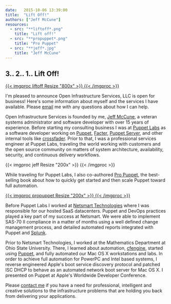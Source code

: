 ```yaml
---
date:   2015-10-06 13:39:00
title:  "Lift Off!"
authors: ["Jeff McCune"]
resources:
  - src: "**liftoff*.png"
    title: "Lift off!"
  - src: "**propuppet*.png"
    title: "Pro Puppet"
  - src: "**jeff*.jpg"
    title: "Jeff McCune"
---
```


3.. 2.. 1.. Lift Off!
---

<a href="https://www.flickr.com/photos/spacexphotos/16698990175/in/photostream/" target="_blank">
{{< imgproc liftoff Resize "800x" >}}
{{< /imgproc >}}
</a>

I'm pleased to announce Open Infrastructure Services, LLC is open for business!
Here's some information about myself and the services I have available.  Please
[email][email-me] me with any questions about how I can help.

Open Infrastructure Services is founded by me, [Jeff McCune][jeff], a veteran
systems administrator and software developer with over 15 years of experience.
Before starting my consulting business I was at [Puppet Labs][puppetlabs] as a software
developer working on [Puppet][puppet], [Facter][facter], [Puppet
Server][puppet-server], and other internal tools like
[crossfader](https://github.com/puppetlabs/crossfader).  Prior to that, I was a
professional services engineer at Puppet Labs, traveling the world working with
customers and the open source community on matters of system architecture,
availability, security, and continuous delivery workflows.

{{< imgproc jeff Resize "200x" >}}
{{< /imgproc >}}

While traveling for Puppet Labs, I also co-authored [Pro Puppet][pro-puppet], the
best-selling book about how to quickly get started and then scale Puppet toward
full automation.

<a href="http://www.amazon.com/Pro-Puppet-James-Turnbull/dp/1430230592" target="_blank">
{{< imgproc propuppet Resize "200x" >}}
{{< /imgproc >}}
</a>

Before Puppet Labs I worked at [Netsmart Technologies][ntst] where I was
responsible for our hosted SaaS datacenters.  Puppet and DevOps practices
played a key part of my success at Netsmart.  We were able to implement SAS-70
II compliance in a matter of months using a well defined change management
process, and detailed automated reports integrated with Puppet and [Splunk][splunk].

Prior to Netsmart Technologies, I worked at the Mathematics Department at Ohio
State University.  There, I learned about automation, [cfengine][cfengine],
started using [Puppet][puppet], and fully automated our Mac OS X workstations
and labs.  In order to achieve full automation for PowerPC and Intel based
systems, I reverse engineered Apple's boot service discovery protocol and
patched ISC DHCP to behave as an automated network boot server for Mac OS X.  I
presented on Puppet at Apple's Worldwide Developer Conference.

Please [contact me][contact] if you have a need for professional, intelligent
and creative solutions to the infrastructure problems that are holding you back
from delivering your applications.

[jeff]: https://about.me/jeffmccune
[avatar]: /img/jeff-200.jpg
[puppet]: http://github.com/puppetlabs/puppet
[facter]: http://github.com/puppetlabs/facter
[puppet-server]: http://github.com/puppetlabs/puppet-server
[pro-puppet-img]: /img/pro-puppet.jpg
[puppetlabs]: https://puppetlabs.com
[pro-puppet]: http://www.amazon.com/Pro-Puppet-James-Turnbull/dp/1430230592
[ntst]: http://www.ntst.com
[splunk]: http://www.splunk.com
[contact]: /contact/
[cfengine]: http://cfengine.com/
[email-me]: mailto://jeff@openinfrastructure.co
